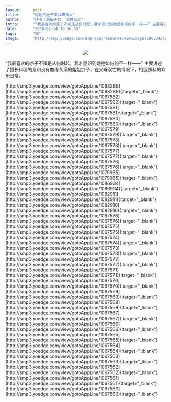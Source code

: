 ```yaml
---
layout:     post
title:      "姐姐的肚子由我来搞大"
author:     "作者：恩田チロ  坂井音太"
intro:      "“我最喜欢的京子不知是从何时起，我才意识到她是如何的不一样——” 主要讲述了擅长料理的忍和没有血缘关系的姐姐京子，在父母双亡的情况下，相互照料的欢乐日常。"
date:       "2018-02-14 16:56:55"
tags:       "搞"
image:      "http://smp.yoedge.com/smp-app/resource/viewImage/1002343appline.png"
---
```

<div style="text-align: center">
<p><img src="http://smp.yoedge.com/smp-app/resource/viewImage/1002343appline.png"/></p>
</div>
<p class="post-meta">
<span>“我最喜欢的京子不知是从何时起，我才意识到她是如何的不一样——” 主要讲述了擅长料理的忍和没有血缘关系的姐姐京子，在父母双亡的情况下，相互照料的欢乐日常。</span>
</p>
[http://smp3.yoedge.com/view/gotoAppLine/1093289](http://smp3.yoedge.com/view/gotoAppLine/1093289){:target="_blank"}
[http://smp3.yoedge.com/view/gotoAppLine/1067582](http://smp3.yoedge.com/view/gotoAppLine/1067582){:target="_blank"}
[http://smp3.yoedge.com/view/gotoAppLine/1067581](http://smp3.yoedge.com/view/gotoAppLine/1067581){:target="_blank"}
[http://smp3.yoedge.com/view/gotoAppLine/1067580](http://smp3.yoedge.com/view/gotoAppLine/1067580){:target="_blank"}
[http://smp3.yoedge.com/view/gotoAppLine/1067579](http://smp3.yoedge.com/view/gotoAppLine/1067579){:target="_blank"}
[http://smp3.yoedge.com/view/gotoAppLine/1067578](http://smp3.yoedge.com/view/gotoAppLine/1067578){:target="_blank"}
[http://smp3.yoedge.com/view/gotoAppLine/1067577](http://smp3.yoedge.com/view/gotoAppLine/1067577){:target="_blank"}
[http://smp3.yoedge.com/view/gotoAppLine/1067576](http://smp3.yoedge.com/view/gotoAppLine/1067576){:target="_blank"}
[http://smp3.yoedge.com/view/gotoAppLine/1079965](http://smp3.yoedge.com/view/gotoAppLine/1079965){:target="_blank"}
[http://smp3.yoedge.com/view/gotoAppLine/1086934](http://smp3.yoedge.com/view/gotoAppLine/1086934){:target="_blank"}
[http://smp3.yoedge.com/view/gotoAppLine/1082911](http://smp3.yoedge.com/view/gotoAppLine/1082911){:target="_blank"}
[http://smp3.yoedge.com/view/gotoAppLine/1082910](http://smp3.yoedge.com/view/gotoAppLine/1082910){:target="_blank"}
[http://smp3.yoedge.com/view/gotoAppLine/1067576](http://smp3.yoedge.com/view/gotoAppLine/1067576){:target="_blank"}
[http://smp3.yoedge.com/view/gotoAppLine/1067575](http://smp3.yoedge.com/view/gotoAppLine/1067575){:target="_blank"}
[http://smp3.yoedge.com/view/gotoAppLine/1067574](http://smp3.yoedge.com/view/gotoAppLine/1067574){:target="_blank"}
[http://smp3.yoedge.com/view/gotoAppLine/1067573](http://smp3.yoedge.com/view/gotoAppLine/1067573){:target="_blank"}
[http://smp3.yoedge.com/view/gotoAppLine/1067572](http://smp3.yoedge.com/view/gotoAppLine/1067572){:target="_blank"}
[http://smp3.yoedge.com/view/gotoAppLine/1067571](http://smp3.yoedge.com/view/gotoAppLine/1067571){:target="_blank"}
[http://smp3.yoedge.com/view/gotoAppLine/1067570](http://smp3.yoedge.com/view/gotoAppLine/1067570){:target="_blank"}
[http://smp3.yoedge.com/view/gotoAppLine/1067569](http://smp3.yoedge.com/view/gotoAppLine/1067569){:target="_blank"}
[http://smp3.yoedge.com/view/gotoAppLine/1067568](http://smp3.yoedge.com/view/gotoAppLine/1067568){:target="_blank"}
[http://smp3.yoedge.com/view/gotoAppLine/1067567](http://smp3.yoedge.com/view/gotoAppLine/1067567){:target="_blank"}
[http://smp3.yoedge.com/view/gotoAppLine/1067566](http://smp3.yoedge.com/view/gotoAppLine/1067566){:target="_blank"}
[http://smp3.yoedge.com/view/gotoAppLine/1067565](http://smp3.yoedge.com/view/gotoAppLine/1067565){:target="_blank"}
[http://smp3.yoedge.com/view/gotoAppLine/1067564](http://smp3.yoedge.com/view/gotoAppLine/1067564){:target="_blank"}
[http://smp3.yoedge.com/view/gotoAppLine/1067563](http://smp3.yoedge.com/view/gotoAppLine/1067563){:target="_blank"}
[http://smp3.yoedge.com/view/gotoAppLine/1067562](http://smp3.yoedge.com/view/gotoAppLine/1067562){:target="_blank"}
[http://smp3.yoedge.com/view/gotoAppLine/1067561](http://smp3.yoedge.com/view/gotoAppLine/1067561){:target="_blank"}
[http://smp3.yoedge.com/view/gotoAppLine/1067560](http://smp3.yoedge.com/view/gotoAppLine/1067560){:target="_blank"}


